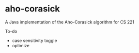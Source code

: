 # aho-corasick
A Java implementation of the Aho-Corasick algorithm for CS 221

To-do
- case sensitivity toggle
- optimize